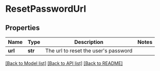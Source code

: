 # ResetPasswordUrl

## Properties
Name | Type | Description | Notes
------------ | ------------- | ------------- | -------------
**url** | **str** | The url to reset the user&#39;s password | 

[[Back to Model list]](../README.md#documentation-for-models) [[Back to API list]](../README.md#documentation-for-api-endpoints) [[Back to README]](../README.md)


